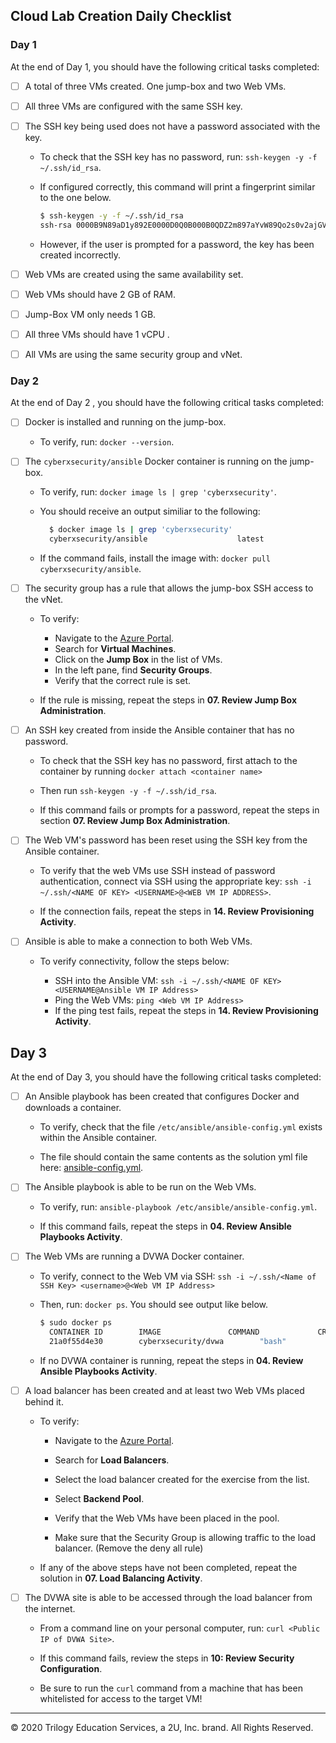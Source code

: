 ## Cloud Lab Creation Daily Checklist

### Day 1

At the end of Day 1, you should have the following critical tasks completed:

- [ ] A total of three VMs created. One jump-box and two Web VMs.

- [ ] All three VMs are configured with the same SSH key.

- [ ] The SSH key being used does not have a password associated with the key.

  - To check that the SSH key has no password, run: `ssh-keygen -y -f ~/.ssh/id_rsa`.

  - If configured correctly, this command will print a fingerprint similar to the one below.
    
    ```bash
    $ ssh-keygen -y -f ~/.ssh/id_rsa
    ssh-rsa 0000B9N89aD1y892E0000D0Q0B000B0QDZ2m897aYvW89Qo2s0v2ajGViQgxWw0i5nyE89O8989gRfJ10QHaQhnKxUBQPkTX6/9+ykv6mKqFQPl9g7M6Suo2ISfadt+QLbskqJ89Oa8SgKykDRgL/0fgm4kRFDrFZ0U0FX71+D028LZDPNIQkYEygZMo8q7Dixl0KLSq+uGahNK9DZhPqRO2qdhxVTU52uQ289H8989RF+Oy1RnqQh89DM7UjKZubUU0K6x50DpTmF9+gBIpy2UWbgQ5KItuK5187NXvw8i89ybSoIXEq/NiqEFSaBEUW6Q2xDdSYUKJx6nsaD4WVSnS89U9TTlWSW64F2OWIaujULPUL5GWx6vDITEVNwblLP
    ```

  - However, if the user is prompted for a password, the key has been created incorrectly.

- [ ] Web VMs are created using the same availability set.

- [ ] Web VMs should have 2 GB of RAM.

- [ ] Jump-Box VM only needs 1 GB.

- [ ] All three VMs should have 1 vCPU .

- [ ] All VMs are using the same security group and vNet.

### Day 2

At the end of Day 2 , you should have the following critical tasks completed:

- [ ] Docker is installed and running on the jump-box.
  
  - To verify, run: `docker --version`.

- [ ] The `cyberxsecurity/ansible` Docker container is running on the jump-box.

  - To verify, run: `docker image ls | grep 'cyberxsecurity'`.  

  - You should receive an output similiar to the following:

    ```bash
      $ docker image ls | grep 'cyberxsecurity'
      cyberxsecurity/ansible                    latest              30b40da30088        6 months ago       174MB

    ```
  - If the command fails, install the image with: `docker pull cyberxsecurity/ansible`.

- [ ] The security group has a rule that allows the jump-box SSH access to the vNet.

  - To verify:

    - Navigate to the [Azure Portal](https://portal.azure.com).
    - Search for **Virtual Machines**.
    - Click on the **Jump Box** in the list of VMs.
    - In the left pane, find **Security Groups**.
    - Verify that the correct rule is set.

  - If the rule is missing, repeat the steps in  **07. Review Jump Box Administration**.

- [ ] An SSH key created from inside the Ansible container that has no password.

   - To check that the SSH key has no password, first attach to the container by running `docker attach <container name>`
  
   - Then run `ssh-keygen -y -f ~/.ssh/id_rsa`.
  
   - If this command fails or prompts for a password, repeat the steps in section **07. Review Jump Box Administration**.


- [ ] The Web VM's password has been reset using the SSH key from the Ansible container.

   - To verify that the web VMs use SSH instead of password authentication, connect via SSH using the appropriate key: `ssh -i ~/.ssh/<NAME OF KEY> <USERNAME>@<WEB VM IP ADDRESS>`.

   - If the connection fails, repeat the steps in  **14. Review Provisioning Activity**.

- [ ] Ansible is able to make a connection to both Web VMs.

  - To verify connectivity, follow the steps below:

    - SSH into the Ansible VM: `ssh -i ~/.ssh/<NAME OF KEY> <USERNAME@Ansible VM IP Address>`
    - Ping the Web VMs: `ping <Web VM IP Address>`
    - If the ping test fails, repeat the steps in **14. Review Provisioning Activity**.

## Day 3

At the end of Day 3, you should have the following critical tasks completed:

- [ ] An Ansible playbook has been created that configures Docker and downloads a container.

    - To verify, check that the file `/etc/ansible/ansible-config.yml` exists within the Ansible container.

    - The file should contain the same contents as the solution yml file here: [ansible-config.yml](../3/Activities/03_Ansible_Playbooks/Solved/ansible-config.yml).

- [ ] The Ansible playbook is able to be run on the Web VMs.

    - To verify, run: `ansible-playbook /etc/ansible/ansible-config.yml`.

    - If this command fails, repeat the steps in  **04. Review Ansible Playbooks Activity**.

- [ ] The Web VMs are running a DVWA Docker container.

    - To verify, connect to the Web VM via SSH: `ssh -i ~/.ssh/<Name of SSH Key> <username>@<Web VM IP Address>`

    - Then, run: `docker ps`. You should see output like below.
      ```bash
      $ sudo docker ps
        CONTAINER ID        IMAGE               COMMAND             CREATED             STATUS              PORTS               NAMES
        21a0f55d4e30        cyberxsecurity/dvwa        "bash"              6 weeks ago         Up 3 seconds      
      ```
    - If no DVWA container is running, repeat the steps in  **04. Review Ansible Playbooks Activity**.

- [ ] A load  balancer has been created and at least two Web VMs placed behind it.
    - To verify:

      - Navigate to the [Azure Portal](https://portal.azure.com).

      - Search for **Load Balancers**.

      - Select the load balancer created for the exercise from the list.

      - Select **Backend Pool**.

      - Verify that the Web VMs have been placed in the pool.

      - Make sure that the Security Group is allowing traffic to the load balancer. (Remove the deny all rule)

    - If any of the above steps have not been completed, repeat the solution in **07. Load Balancing Activity**.

- [ ] The DVWA site is able to be accessed through the load balancer from the internet.

  - From a command line on your personal computer, run: `curl <Public IP of DVWA Site>`.

  - If this command fails, review the steps in  **10: Review Security Configuration**.
  
  - Be sure to run the `curl` command from a machine that has been whitelisted for access to the target VM!

---

© 2020 Trilogy Education Services, a 2U, Inc. brand. All Rights Reserved.

